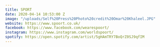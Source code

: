 ```yaml
---
title: SPORT
date: 2020-04-14 10:53:00 Z
image: "/uploads/Self%20Press%20Photo%20credit%20Omar%20Khaleel.JPG"
website: https://www.spoort.co.uk/
facebook: https://www.facebook.com/wearespoort/
instagram: https://www.instagram.com/worldspoort/
spotify: https://open.spotify.com/artist/5gHAmTRY7BoQrZ0SJ9qfIM
---
```


